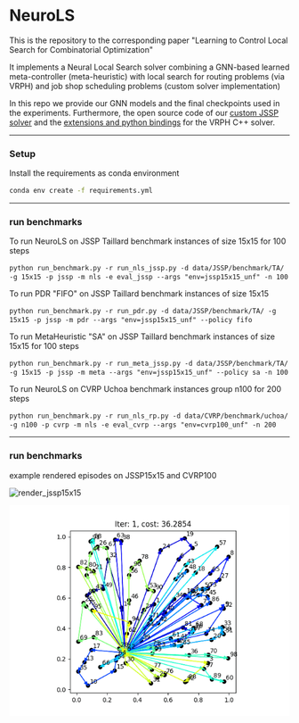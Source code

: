 # NeuroLS
This is the repository to the corresponding paper
"Learning to Control Local Search for Combinatorial Optimization"

It implements a Neural Local Search solver combining a GNN-based
learned meta-controller (meta-heuristic) with local search for 
routing problems (via VRPH) and 
job shop scheduling problems (custom solver implementation)

In this repo we provide our GNN models and the final checkpoints
used in the experiments. Furthermore, the open source code of our 
[custom JSSP solver](lib/scheduling) 
and the 
[extensions and python bindings](lib/routing/local_search) 
for the VRPH C++ solver.

---
### Setup
Install the requirements as conda environment
```sh
conda env create -f requirements.yml
```


---
### run benchmarks
To run NeuroLS on JSSP Taillard benchmark instances of size 15x15 for 100 steps
```
python run_benchmark.py -r run_nls_jssp.py -d data/JSSP/benchmark/TA/ -g 15x15 -p jssp -m nls -e eval_jssp --args "env=jssp15x15_unf" -n 100
```
To run PDR "FIFO" on JSSP Taillard benchmark instances of size 15x15
```
python run_benchmark.py -r run_pdr.py -d data/JSSP/benchmark/TA/ -g 15x15 -p jssp -m pdr --args "env=jssp15x15_unf" --policy fifo
```
To run MetaHeuristic "SA" on JSSP Taillard benchmark instances of size 15x15 for 100 steps
```
python run_benchmark.py -r run_meta_jssp.py -d data/JSSP/benchmark/TA/ -g 15x15 -p jssp -m meta --args "env=jssp15x15_unf" --policy sa -n 100
```

To run NeuroLS on CVRP Uchoa benchmark instances group n100 for 200 steps
```
python run_benchmark.py -r run_nls_rp.py -d data/CVRP/benchmark/uchoa/ -g n100 -p cvrp -m nls -e eval_cvrp --args "env=cvrp100_unf" -n 200
```

---
### run benchmarks
example rendered episodes on JSSP15x15 and CVRP100

![render_jssp15x15](render_ep_jssp.gif "Render Epoch JSSP 15x15")

![render_cvrp100](render_ep_cvrp.gif "Render Epoch CVRP 100")

